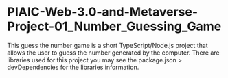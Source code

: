 # PIAIC-Web-3.0-and-Metaverse-Project-01_Number_Guessing_Game
This guess the number game is a short TypeScript/Node.js project that allows the user to guess the number generated by the computer. There are libraries used for this project you may see the package.json > devDependencies for the libraries information.
